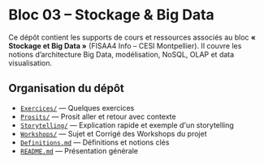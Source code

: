 # Bloc 03 – Stockage & Big Data

Ce dépôt contient les supports de cours et ressources associés au bloc **« Stockage et Big Data »** (FISAA4 Info – CESI Montpellier).
Il couvre les notions d’architecture Big Data, modélisation, NoSQL, OLAP et data visualisation.

## Organisation du dépôt

* [`Exercices/`](./Exercices) — Quelques exercices
* [`Prosits/`](./Prosits) — Prosit aller et retour avec contexte
* [`Storytelling/`](./Storytelling) — Explication rapide et exemple d'un storytelling
* [`Workshops/`](./Workshops) — Sujet et Corrigé des Workshops du projet
* [`Definitions.md`](./Definitions.md) — Définitions et notions clés
* [`README.md`](./README.md) — Présentation générale
